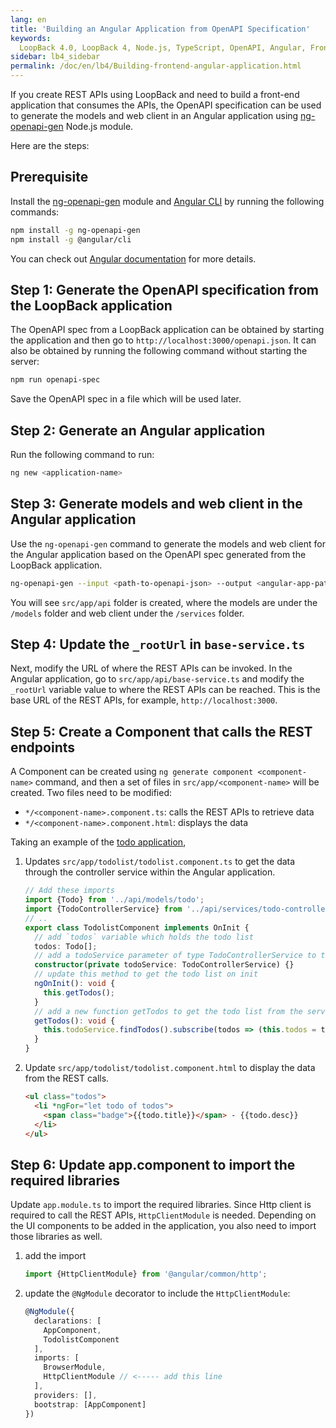 ```yaml
---
lang: en
title: 'Building an Angular Application from OpenAPI Specification'
keywords:
  LoopBack 4.0, LoopBack 4, Node.js, TypeScript, OpenAPI, Angular, Frontend
sidebar: lb4_sidebar
permalink: /doc/en/lb4/Building-frontend-angular-application.html
---
```


If you create REST APIs using LoopBack and need to build a front-end application
that consumes the APIs, the OpenAPI specification can be used to generate the
models and web client in an Angular application using
[ng-openapi-gen](https://www.npmjs.com/package/ng-openapi-gen) Node.js module.

Here are the steps:

## Prerequisite

Install the [ng-openapi-gen](https://www.npmjs.com/package/ng-openapi-gen)
module and [Angular CLI](https://www.npmjs.com/package/@angular/cli) by running
the following commands:

```sh
npm install -g ng-openapi-gen
npm install -g @angular/cli
```

You can check out [Angular documentation](https://angular.io/docs) for more
details.

## Step 1: Generate the OpenAPI specification from the LoopBack application

The OpenAPI spec from a LoopBack application can be obtained by starting the
application and then go to `http://localhost:3000/openapi.json`. It can also be
obtained by running the following command without starting the server:

```sh
npm run openapi-spec
```

Save the OpenAPI spec in a file which will be used later.

## Step 2: Generate an Angular application

Run the following command to run:

```sh
ng new <application-name>
```

## Step 3: Generate models and web client in the Angular application

Use the `ng-openapi-gen` command to generate the models and web client for the
Angular application based on the OpenAPI spec generated from the LoopBack
application.

```sh
ng-openapi-gen --input <path-to-openapi-json> --output <angular-app-path>/src/app/api
```

You will see `src/app/api` folder is created, where the models are under the
`/models` folder and web client under the `/services` folder.

## Step 4: Update the `_rootUrl` in `base-service.ts`

Next, modify the URL of where the REST APIs can be invoked. In the Angular
application, go to `src/app/api/base-service.ts` and modify the `_rootUrl`
variable value to where the REST APIs can be reached. This is the base URL of
the REST APIs, for example, `http://localhost:3000`.

## Step 5: Create a Component that calls the REST endpoints

A Component can be created using `ng generate component <component-name>`
command, and then a set of files in `src/app/<component-name>` will be created.
Two files need to be modified:

- `*/<component-name>.component.ts`: calls the REST APIs to retrieve data
- `*/<component-name>.component.html`: displays the data

Taking an example of the
[todo application](https://loopback.io/doc/en/lb4/todo-tutorial.html),

1. Updates `src/app/todolist/todolist.component.ts` to get the data through the
   controller service within the Angular application.

   ```ts
   // Add these imports
   import {Todo} from '../api/models/todo';
   import {TodoControllerService} from '../api/services/todo-controller.service';
   // ..
   export class TodolistComponent implements OnInit {
     // add `todos` variable which holds the todo list
     todos: Todo[];
     // add a todoService parameter of type TodoControllerService to the constructor
     constructor(private todoService: TodoControllerService) {}
     // update this method to get the todo list on init
     ngOnInit(): void {
       this.getTodos();
     }
     // add a new function getTodos to get the todo list from the service
     getTodos(): void {
       this.todoService.findTodos().subscribe(todos => (this.todos = todos));
     }
   }
   ```

2. Update `src/app/todolist/todolist.component.html` to display the data from
   the REST calls.

   ```html
   <ul class="todos">
     <li *ngFor="let todo of todos">
       <span class="badge">{{todo.title}}</span> - {{todo.desc}}
     </li>
   </ul>
   ```

## Step 6: Update app.component to import the required libraries

Update `app.module.ts` to import the required libraries. Since Http client is
required to call the REST APIs, `HttpClientModule` is needed. Depending on the
UI components to be added in the application, you also need to import those
libraries as well.

1. add the import

   ```ts
   import {HttpClientModule} from '@angular/common/http';
   ```

2. update the `@NgModule` decorator to include the `HttpClientModule`:

   ```ts
   @NgModule({
     declarations: [
       AppComponent,
       TodolistComponent
     ],
     imports: [
       BrowserModule,
       HttpClientModule // <----- add this line
     ],
     providers: [],
     bootstrap: [AppComponent]
   })
   ```
